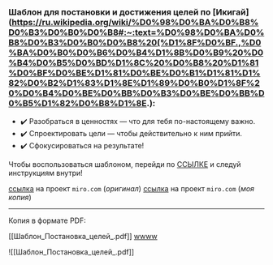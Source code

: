 ### Шаблон **для постановки и достижения целей** по [Икигай](https://ru.wikipedia.org/wiki/%D0%98%D0%BA%D0%B8%D0%B3%D0%B0%D0%B8#:~:text=%D0%98%D0%BA%D0%B8%D0%B3%D0%B0%D0%B8%20(%D1%8F%D0%BF.,%D0%BA%D0%B0%D0%B6%D0%B4%D1%8B%D0%B9%20%D0%B4%D0%B5%D0%BD%D1%8C%20%D0%B8%20%D1%81%D0%BF%D0%BE%D1%81%D0%BE%D0%B1%D1%81%D1%82%D0%B2%D1%83%D1%8E%D1%89%D0%B0%D1%8F%20%D0%B4%D0%BE%D0%BB%D0%B3%D0%BE%D0%BB%D0%B5%D1%82%D0%B8%D1%8E.):

- ✔️ Разобраться в ценностях — что для тебя по-настоящему важно.  
- ✔️ Спроектировать цели — чтобы действительно к ним прийти.  
- ✔️ Сфокусироваться на результате!  

Чтобы воспользоваться шаблоном, перейди по [ССЫЛКЕ](https://miro.com/app/board/uXjVIyIvzW4=/?share_link_id=294892760353) и следуй инструкциям внутри!

[ссылка](https://miro.com/app/board/uXjVIyIvzW4=/) на проект `miro.com` (*оригинал*) 
[ссылка](https://miro.com/app/board/uXjVJe8TK54=/) на проект `miro.com` (*моя копия*) 

---
Копия в формате PDF:

[[Шаблон_Постановка_целей_.pdf]]
[wwww](Documents\Training_manuals\Шпаргалки_от_FANG_SCOOL\_attachments\Шаблон_Постановка_целей_.pdf)

![[Шаблон_Постановка_целей_.pdf]]